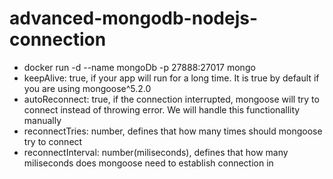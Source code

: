 # advanced-mongodb-nodejs-connection

* docker run -d  --name mongoDb  -p 27888:27017 mongo
* keepAlive: true, if your app will run for a long time. It is true by default if you are using mongoose^5.2.0
* autoReconnect: true, if the connection interrupted, mongoose will try to connect instead of throwing error. We will handle this functionallity manually
* reconnectTries: number, defines that how many times should mongoose try to connect
* reconnectInterval: number(miliseconds), defines that how many miliseconds does mongoose need to establish connection in